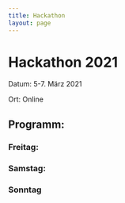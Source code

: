 ```yaml
---
title: Hackathon
layout: page
---
```


# Hackathon 2021

Datum: 5-7. März 2021

Ort: Online

## Programm:

### Freitag:

### Samstag:

### Sonntag
